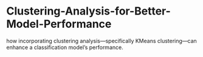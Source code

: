 # Clustering-Analysis-for-Better-Model-Performance
how incorporating clustering analysis—specifically KMeans clustering—can enhance a classification model’s performance.
